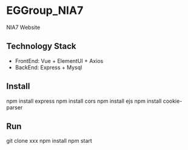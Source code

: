 # EGGroup_NIA7
NIA7 Website

## Technology Stack
- FrontEnd: Vue + ElementUI + Axios
- BackEnd: Express + Mysql

## Install
npm install express
npm install cors
npm install ejs
npm install cookie-parser

## Run
git clone xxx
npm install
npm start

